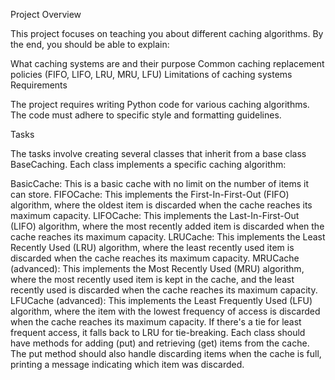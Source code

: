 Project Overview

This project focuses on teaching you about different caching algorithms. By the end, you should be able to explain:

What caching systems are and their purpose
Common caching replacement policies (FIFO, LIFO, LRU, MRU, LFU)
Limitations of caching systems
Requirements

The project requires writing Python code for various caching algorithms. The code must adhere to specific style and formatting guidelines.

Tasks

The tasks involve creating several classes that inherit from a base class BaseCaching. Each class implements a specific caching algorithm:

BasicCache: This is a basic cache with no limit on the number of items it can store.
FIFOCache: This implements the First-In-First-Out (FIFO) algorithm, where the oldest item is discarded when the cache reaches its maximum capacity.
LIFOCache: This implements the Last-In-First-Out (LIFO) algorithm, where the most recently added item is discarded when the cache reaches its maximum capacity.
LRUCache: This implements the Least Recently Used (LRU) algorithm, where the least recently used item is discarded when the cache reaches its maximum capacity.
MRUCache (advanced): This implements the Most Recently Used (MRU) algorithm, where the most recently used item is kept in the cache, and the least recently used is discarded when the cache reaches its maximum capacity.
LFUCache (advanced): This implements the Least Frequently Used (LFU) algorithm, where the item with the lowest frequency of access is discarded when the cache reaches its maximum capacity. If there's a tie for least frequent access, it falls back to LRU for tie-breaking.
Each class should have methods for adding (put) and retrieving (get) items from the cache. The put method should also handle discarding items when the cache is full, printing a message indicating which item was discarded.
